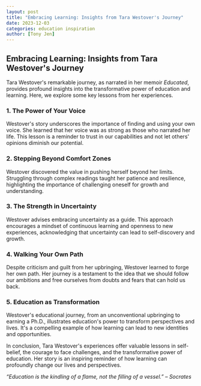 ```yaml
---
layout: post
title: "Embracing Learning: Insights from Tara Westover's Journey"
date: 2023-12-03
categories: education inspiration
author: [Tony Jen]
---
```


## Embracing Learning: Insights from Tara Westover's Journey

Tara Westover's remarkable journey, as narrated in her memoir _Educated_, provides profound insights into the transformative power of education and learning. Here, we explore some key lessons from her experiences.

### 1. **The Power of Your Voice**
Westover's story underscores the importance of finding and using your own voice. She learned that her voice was as strong as those who narrated her life. This lesson is a reminder to trust in our capabilities and not let others' opinions diminish our potential.

### 2. **Stepping Beyond Comfort Zones**
Westover discovered the value in pushing herself beyond her limits. Struggling through complex readings taught her patience and resilience, highlighting the importance of challenging oneself for growth and understanding.

### 3. **The Strength in Uncertainty**
Westover advises embracing uncertainty as a guide. This approach encourages a mindset of continuous learning and openness to new experiences, acknowledging that uncertainty can lead to self-discovery and growth.

### 4. **Walking Your Own Path**
Despite criticism and guilt from her upbringing, Westover learned to forge her own path. Her journey is a testament to the idea that we should follow our ambitions and free ourselves from doubts and fears that can hold us back.

### 5. **Education as Transformation**
Westover's educational journey, from an unconventional upbringing to earning a Ph.D., illustrates education's power to transform perspectives and lives. It's a compelling example of how learning can lead to new identities and opportunities.

In conclusion, Tara Westover's experiences offer valuable lessons in self-belief, the courage to face challenges, and the transformative power of education. Her story is an inspiring reminder of how learning can profoundly change our lives and perspectives.

_“Education is the kindling of a flame, not the filling of a vessel.” – Socrates_
